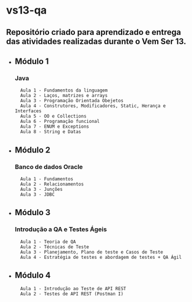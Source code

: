 # vs13-qa

## Repositório criado para aprendizado e entrega das atividades realizadas durante o Vem Ser 13.

* ## Módulo 1
    ### Java
        Aula 1 - Fundamentos da linguagem
        Aula 2 - Laços, matrizes e arrays
        Aula 3 - Programação Orientada Obejetos
        Aula 4 - Construtores, Modificadores, Static, Herança e Interfaces
        Aula 5 - OO e Collections
        Aula 6 - Programação funcional
        Aula 7 - ENUM e Exceptions
        Aula 8 - String e Datas
* ## Módulo 2
    ### Banco de dados Oracle
        Aula 1 - Fundamentos
        Aula 2 - Relacionamentos
        Aula 3 - Junções
        Aula 3 - JDBC
* ## Módulo 3
    ### Introdução a QA e Testes Ágeis
        Aula 1 - Teoria de QA
        Aula 2 - Técnicas de Teste
        Aula 3 - Planejamento, Plano de teste e Casos de Teste
        Aula 4 - Estratégia de testes e abordagem de testes + QA Ágil
* ## Módulo 4
        Aula 1 - Introdução ao Teste de API REST
        Aula 2 - Testes de API REST (Postman I)

